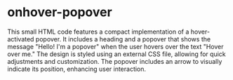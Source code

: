# onhover-popover

This small HTML code features a compact implementation of a hover-activated popover. It includes a heading and a popover that shows the message "Hello! I'm a popover" when the user hovers over the text "Hover over me." The design is styled using an external CSS file, allowing for quick adjustments and customization. The popover includes an arrow to visually indicate its position, enhancing user interaction.
